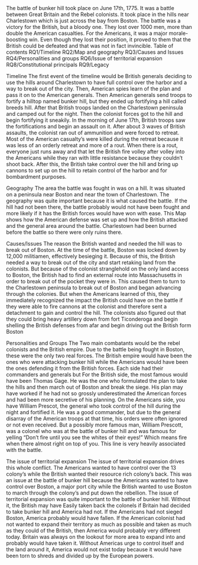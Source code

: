 <html>
  <title>
  THE BATTLE OF BUNKER HILL
      By Max Seijn
  </title>
    
  <body>
    The battle of bunker hill took place on June 17th, 1775. It was a battle between Great Britain and the Rebel colonists. It took place in the hills near Charlestown which is just across the bay from Boston. The battle was a victory for the British, but a bloody one. They lost over 1000 men, more than double the American casualties. For the Americans, it was a major morale-boosting win. Even though they lost their position, it proved to them that the British could be defeated and that was not in fact invincible.
Table of contents 
RQ1/Timeline 		
RQ2/Map and geography
RQ3/Causes and Issues
RQ4/Personalities and groups
RQ6/Issue of territorial expansion
RQ8/Constitutional principals 
RQ9/Legacy

Timeline
The first event of the timeline would be British generals deciding to use the hills around Charlestown to have full control over the 
    harbor and a way to break out of the city. Then, American spies learn of the plan and pass it on to the American generals. Then 
    American generals send troops to fortify a hilltop named bunker hill, but they ended up fortifying a hill called breeds hill. After 
    that British troops landed on the Charlestown peninsula and camped out for the night. Then the colonist forces got to the hill and
    begin fortifying it sneakily. In the morning of June 17th, British troops saw the fortifications and begin an assault on it. After 
    about 3 waves of British assaults, the colonist ran out of ammunition and were forced to retreat. Most of the American casualty’s 
    were killed during the retreat because it was less of an orderly retreat and more of a rout. When there is a rout, everyone just
    runs away and that let the British fire volley after volley into the Americans while they ran with little resistance because they 
    couldn’t shoot back. After this, the British take control over the hill and bring up cannons to set up on the hill to retain 
    control of the harbor and for bombardment purposes.



Geography
The area the battle was fought in was on a hill. It was situated on a peninsula near Boston and near the town of Charlestown. 
    The geography was quite important because it is what caused the battle. If the hill had not been there, the battle probably
    would not have been fought and more likely if it has the British forces would have won with ease. This Map shows how the American
    defense was set up and how the British attacked and the general area around the battle. Charlestown had been burned before the 
    battle so there were only ruins there.

 

Causes/Issues
The reason the British wanted and needed the hill was to break out of Boston.
At the time of the battle, Boston was locked down by 12,000 militiamen, effectively besieging it. Because of this, the
    British needed a way to break out of the city and start retaking land from the colonists. But because of the colonist 
    stranglehold on the only land access to Boston, the British had to find an external route into Massachusetts in order to break
    out of the pocket they were in. This caused them to turn to the Charlestown peninsula to break out of Boston and began advancing
    through the colonies. But when the Americans learned of this, they immediately recognized the impact the British could have on the
    battle if they were able to fire cannons at the colonist and therefore sent a detachment to gain and control the hill. The colonists
    also figured out that they could bring heavy artillery down from fort Ticonderoga and begin shelling the British defenses from afar
    and begin driving out the British form Boston 



Personalities and Groups 
 The Two main combatants would be the rebel colonists and the British empire. Due to the battle being fought in Boston, these were the
    only two real forces. The British empire would have been the ones who were attacking bunker hill while the Americans would have 
    been the ones defending it from the British forces. Each side had their commanders and generals but For the British side, the most
    famous would have been Thomas Gage. He was the one who formulated the plan to take the hills and then march out of Boston and break
    the siege. His plan may have worked if he had not so grossly underestimated the American forces and had been more secretive of
    his planning. On the Americans side, you have William Prescot, the general who took control of the hill during the night and
    fortified it. He was a good commander, but due to the general disarray of the American troops at that time, his orders were often 
    ignored or not even received. But a possibly more famous man, William Prescott, was a colonel who was at the battle of bunker hill
    and was famous for yelling “Don’t fire until you see the whites of their eyes!” Which means fire when there almost right on top of
    you. This line is very heavily associated with the battle.

The issue of territorial expansion 
The issue of territorial expansion drives this whole conflict. The Americans wanted to have control over the 13 colony’s
    while the British wanted their resource rich colony’s back. This was an issue at the battle of bunker hill because the
    Americans wanted to have control over Boston, a major port city while the British wanted to use Boston to march through the 
    colony’s and put down the rebellion. The issue of territorial expansion was quite important to the battle of bunker hill. 
    Without it, the British may have Easily taken back the colonels if Britain had decided to take bunker hill and America had
    not. If the Americans had not sieged Boston, America probably would have fallen. If the American colonist had not wanted to 
    expand their territory as much as possible and taken as much as they could of the British, then America would probably very 
    different today. Britain was always on the lookout for more area to expand into and probably would have taken it. Without
    Americas urge to control itself and the land around it, America would not exist today because it would have been torn to shreds 
    and divided up by the European powers.

</body>
  
  <style>
    { body
     background-color:green;
      color:#FFF;
      text-align:center;
    }
    </style>
</html>
